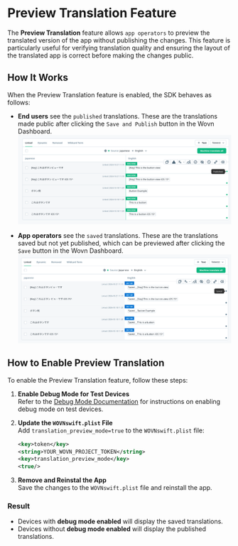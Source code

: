 # Preview Translation Feature

The **Preview Translation** feature allows `app operators` to preview the translated version of the app without publishing the changes. This feature is particularly useful for verifying translation quality and ensuring the layout of the translated app is correct before making the changes public.

## How It Works

When the Preview Translation feature is enabled, the SDK behaves as follows:

- **End users** see the `published` translations. These are the translations made public after clicking the `Save and Publish` button in the Wovn Dashboard.  
  ![End users see the published translations](./assets/preview_translation_public_data.png)

- **App operators** see the `saved` translations. These are the translations saved but not yet published, which can be previewed after clicking the `Save` button in the Wovn Dashboard.  
  ![App operators see the saved translations](./assets/preview_translation_saved_data.png)

## How to Enable Preview Translation

To enable the Preview Translation feature, follow these steps:

1. **Enable Debug Mode for Test Devices**  
   Refer to the [Debug Mode Documentation](./debug_mode.md) for instructions on enabling debug mode on test devices.

2. **Update the `WOVNswift.plist` File**  
   Add `translation_preview_mode=true` to the `WOVNswift.plist` file:

   ```xml
   <key>token</key>
   <string>YOUR_WOVN_PROJECT_TOKEN</string>
   <key>translation_preview_mode</key>
   <true/>
   ```

3. **Remove and Reinstal the App**  
   Save the changes to the `WOVNswift.plist` file and reinstall the app.

### Result

- Devices with **debug mode enabled** will display the saved translations.
- Devices without **debug mode enabled** will display the published translations.
